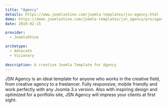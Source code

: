 ```yaml
---
title: "Agency"
details: https://www.joomlashine.com/joomla-templates/jsn-agency.html
demo: https://demo.joomlashine.com/joomla-templates/jsn_agency/pro/agency/
date: 2019-02-15

provider: 
  - JoomlaShine

archetype:
  - Advocate
  - Visionary
  
description: A creative Joomla Template for Agency
---
```


JSN Agency is an ideal template for anyone who works in the creative field, from creative agency to a freelancer. Fully responsive, mobile friendly and work perfectly with any Joomla 3.x version. Also with inspiring design and optimized for a portfolio site, JSN Agency will impress your clients at first sight.
